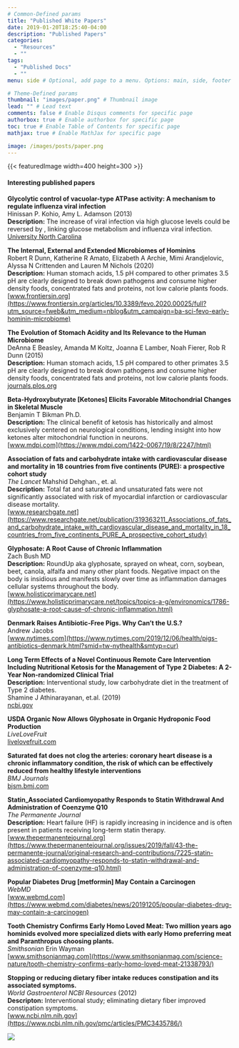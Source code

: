 ```yaml
---
# Common-Defined params
title: "Published White Papers"
date: 2019-01-20T18:25:40-04:00
description: "Published Papers"
categories:
  - "Resources"
  - ""
tags:
  - "Published Docs"
  - ""
menu: side # Optional, add page to a menu. Options: main, side, footer

# Theme-Defined params
thumbnail: "images/paper.png" # Thumbnail image
lead: "" # Lead text
comments: false # Enable Disqus comments for specific page
authorbox: true # Enable authorbox for specific page
toc: true # Enable Table of Contents for specific page
mathjax: true # Enable MathJax for specific page

image: /images/posts/paper.png
---
```

{{< featuredImage width=400 height=300 >}}

#### Interesting published papers

__Glycolytic control of vacuolar-type ATPase activity: A mechanism to regulate influenza viral infection__\
Hinissan P. Kohio, Amy L. Adamson (2013)\
**Description:** The increase of viral infection via high glucose levels could be reversed by
, linking glucose metabolism and influenza
viral infection.\
[University North Carolina](https://craigccfl.com/media/Virology_Glycolytic_Control-main.pdf)

__The Internal, External and Extended Microbiomes of Hominins__\
Robert R Dunn, Katherine R Amato, Elizabeth A Archie, Mimi Arandjelovic, Alyssa N Crittenden and Lauren M Nichols (2020)\
**Description:** Human stomach acids, 1.5 pH compared to other primates 3.5 pH are clearly designed to break down pathogens and consume higher density foods, concentrated fats and proteins, not low calorie plants foods.\
[www.frontiersin.org](https://www.frontiersin.org/articles/10.3389/fevo.2020.00025/full?utm_source=fweb&utm_medium=nblog&utm_campaign=ba-sci-fevo-early-hominin-microbiome)

__The Evolution of Stomach Acidity and Its Relevance to the Human Microbiome__\
DeAnna E Beasley, Amanda M Koltz, Joanna E Lamber, Noah Fierer, Rob R Dunn (2015)\
**Description:** Human stomach acids, 1.5 pH compared to other primates 3.5 pH are clearly designed to break down pathogens and consume higher density foods, concentrated fats and proteins, not low calorie plants foods.\
[journals.plos.org](https://journals.plos.org/plosone/article?id=10.1371/journal.pone.0134116)

__Beta-Hydroxybutyrate [Ketones] Elicits Favorable Mitochondrial Changes in Skeletal Muscle__\
Benjamin T Bikman Ph.D.\
**Description:** The clinical benefit of ketosis has historically and almost exclusively centered on neurological conditions, lending insight into how ketones alter mitochondrial function in neurons.\
[www.mdpi.com](https://www.mdpi.com/1422-0067/19/8/2247/html)

__Association of fats and carbohydrate intake with cardiovascular disease and mortality in 18 countries from five continents (PURE): a prospective cohort study__\
*The Lancet* Mahshid Dehghan., et. al.\
**Description:** Total fat and saturated and unsaturated fats were not significantly associated with risk of myocardial infarction or cardiovascular disease mortality.\
[www.researchgate.net](https://www.researchgate.net/publication/319363211_Associations_of_fats_and_carbohydrate_intake_with_cardiovascular_disease_and_mortality_in_18_countries_from_five_continents_PURE_A_prospective_cohort_study)

__Glyphosate: A Root Cause of Chronic Inflammation__\
Zach Bush MD\
**Description:** RoundUp aka glyphosate, sprayed on wheat, corn, soybean, beet, canola, alfalfa and many other plant foods. Negative impact on the body is insidious and manifests slowly over time as inflammation damages cellular systems throughout the body.\
[www.holisticprimarycare.net](https://www.holisticprimarycare.net/topics/topics-a-g/environomics/1786-glyphosate-a-root-cause-of-chronic-inflammation.html)

__Denmark Raises Antibiotic-Free Pigs. Why Can’t the U.S.?__\
Andrew Jacobs\
[www.nytimes.com](https://www.nytimes.com/2019/12/06/health/pigs-antibiotics-denmark.html?smid=tw-nythealth&smtyp=cur)

__Long Term Effects of a Novel Continuous Remote Care Intervention Including Nutritional Ketosis for the Management of Type 2 Diabetes: A 2-Year Non-randomized Clinical Trial__\
**Description:** Interventional study, low carbohydrate diet in the treatment of Type 2 diabetes.\
Shamine J Athinarayanan, et.al. (2019)\
[ncbi.gov](https://www.ncbi.nlm.nih.gov/pmc/articles/PMC6561315/)

__USDA Organic Now Allows Glyphosate in Organic Hydroponic Food Production__\
*LiveLoveFruit*\
[livelovefruit.com](https://livelovefruit.com/glyphosate-in-organic-hydroponic-food/)

__Saturated fat does not clog the arteries: coronary heart disease is a chronic inflammatory condition, the risk of which can be effectively reduced from healthy lifestyle interventions__\
*BMJ Journals*\
[bjsm.bmj.com](https://bjsm.bmj.com/content/51/15/1111)

__Statin_Associated Cardiomyopathy Responds to Statin Withdrawal And Administration of Coenzyme Q10__\
*The Permanente Journal*\
**Description:** Heart failure (HF) is rapidly increasing in incidence and is often present in patients receiving long-term statin therapy.\
[www.thepermanentejournal.org](https://www.thepermanentejournal.org/issues/2019/fall/43-the-permanente-journal/original-research-and-contributions/7225-statin-associated-cardiomyopathy-responds-to-statin-withdrawal-and-administration-of-coenzyme-q10.html)

__Popular Diabetes Drug [metformin] May Contain a Carcinogen__\
*WebMD*\
[www.webmd.com](https://www.webmd.com/diabetes/news/20191205/popular-diabetes-drug-may-contain-a-carcinogen)

__Tooth Chemistry Confirms Early Homo Loved Meat: Two million years ago hominids evolved more specialized diets with early Homo preferring meat and Paranthropus choosing plants.__\
*Smithsonian* Erin Wayman\
[www.smithsonianmag.com](https://www.smithsonianmag.com/science-nature/tooth-chemistry-confirms-early-homo-loved-meat-21338793/)

__Stopping or reducing dietary fiber intake reduces constipation and its associated symptoms.__\
*World Gastroenterol NCBI Resources* (2012)\
**Descripton:** Interventional study; eliminating dietary fiber improved constipation symptoms.\
[www.ncbi.nlm.nih.gov](https://www.ncbi.nlm.nih.gov/pmc/articles/PMC3435786/)


![](/images/logo_transparent-300x300.png)
